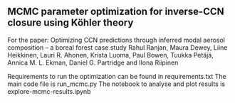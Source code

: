 ## MCMC parameter optimization for inverse-CCN closure using Köhler theory
For the paper: 
Optimizing CCN predictions through inferred modal aerosol composition – a boreal forest case study
Rahul Ranjan, Maura Dewey, Liine Heikkinen, Lauri R. Ahonen, Krista Luoma, Paul Bowen, Tuukka Petäjä, Annica M. L. Ekman, Daniel G. Partridge and Ilona Riipinen

Requirements to run the optimization can be found in requirements.txt
The main code file is run_mcmc.py
The notebook to analyse and plot results is explore-mcmc-results.ipynb
